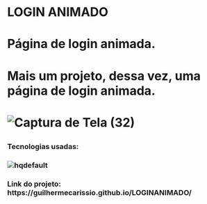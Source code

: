 # LOGIN ANIMADO
<h1>Página de login animada.<h1/>
<h1>Mais um projeto, dessa vez, uma página de login animada.<h1/>

![Captura de Tela (32)](https://user-images.githubusercontent.com/79383274/212827654-8ce77e91-f99b-4fb7-b232-f8c567ed4628.png)


<h3>Tecnologias usadas:<h3/>

![hqdefault](https://user-images.githubusercontent.com/79383274/213341555-db7a8c59-81b5-4169-82c8-2abdf19b45de.jpg)

<h3>Link do projeto: https://guilhermecarissio.github.io/LOGINANIMADO/<h3/>
